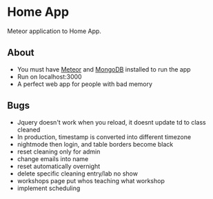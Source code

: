 # Home App

Meteor application to Home App.

## About

* You must have [Meteor](https://www.meteor.com/) and [MongoDB](https://www.mongodb.com/) installed to run the app
* Run on localhost:3000
* A perfect web app for people with bad memory

## Bugs

* Jquery doesn't work when you reload, it doesnt update td to class cleaned
* In production, timestamp is converted into different timezone
* nightmode then login, and table borders become black
* reset cleaning only for admin
* change emails into name
* reset automatically overnight
* delete specific cleaning entry/lab no show
* workshops page put whos teaching what workshop
* implement scheduling
